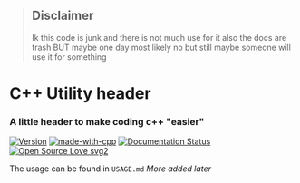 > ## Disclaimer
> Ik this code is junk and there is not much use for it also the docs are trash
> BUT
> maybe one day most likely no but still maybe someone will use it for something

# C++ Utility header
### A little header to make coding c++ "easier"
[![Version](https://img.shields.io/badge/Release-b0.2-blue.svg)](https://github.com/notdanik/cpputility/releases) [![made-with-cpp](https://img.shields.io/badge/Made%20with-C%2B%2B-1f425f.svg)](https://www.gnu.org/software/bash/) [![Documentation Status](https://readthedocs.org/projects/ansicolortags/badge/?version=latest)](https://github.com/notdanik/cpputility/wiki) [![Open Source Love svg2](https://badges.frapsoft.com/os/v2/open-source.svg?v=103)](https://github.com/ellerbrock/open-source-badges/)

The usage can be found in `USAGE.md`
*More added later*
